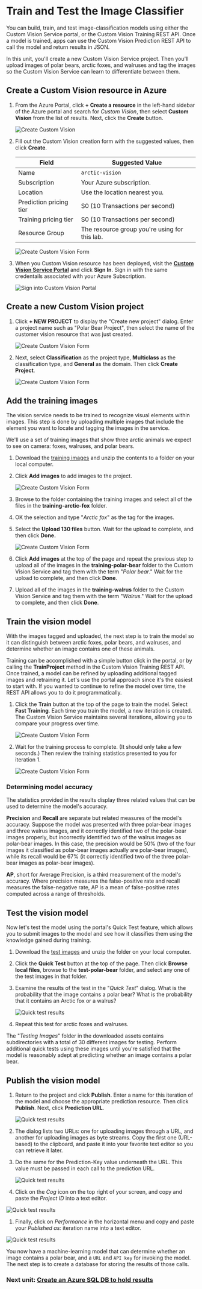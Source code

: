 # Train and Test the Image Classifier
You can build, train, and test image-classification models using either the Custom Vision Service portal, or the Custom Vision Training REST API. Once a model is trained, apps can use the Custom Vision Prediction REST API to call the model and return results in JSON.

In this unit, you'll create a new Custom Vision Service project. Then you'll upload images of polar bears, arctic foxes, and walruses and tag the images so the Custom Vision Service can learn to differentiate between them.

## Create a Custom Vision resource in Azure
1. From the Azure Portal, click **+ Create a resource** in the left-hand sidebar of the Azure portal and search for *Custom Vision*, then select **Custom Vision** from the list of results. Next, click the **Create** button.

    ![Create Custom Vision](media/custom-vision-2.png)

1. Fill out the Custom Vision creation form with the suggested values, then click **Create**.

    | Field | Suggested Value  |
    |------|------|
    |Name |```arctic-vision```|
    |Subscription |Your Azure subscription.|
    |Location |Use the location nearest you.|
    |Prediction pricing tier |S0 (10 Transactions per second)|
    |Training pricing tier |S0 (10 Transactions per second)|
    |Resource Group |The resource group you're using for this lab.|
    
    ![Create Custom Vision Form](media/custom-vision-4.png) 

1. When you Custom Vision resource has been deployed, visit the [**Custom Vision Service Portal**](https://www.customvision.ai/) and click **Sign In**. Sign in with the same credentails associated with your Azure Subscription. 

    ![Sign into Custom Vision Portal](media/9-portal-sign-in.png)

## Create a new Custom Vision project

1. Click **+ NEW PROJECT** to display the "Create new project" dialog. Enter a project name such as "Polar Bear Project", then select the name of the customer vision resource that was just created.

    ![Create Custom Vision Form](media/custom-vision-5.png)

1. Next, select **Classification** as the project type, **Multiclass** as the classification type, and **General** as the domain. Then click **Create Project**.

    ![Create Custom Vision Form](media/custom-vision-6.png)


## Add the training images

The vision service needs to be trained to recognize visual elements within images. This step is done by uploading multiple images that include the element you want to locate and tagging the images in the service.

We'll use a set of training images that show three arctic animals we expect to see on camera: foxes, walruses, and polar bears.

1. Download the [training images](assets/training-images.zip) and unzip the contents to a folder on your local computer.

1. Click **Add images** to add images to the project.

    ![Create Custom Vision Form](media/9-add-images.png)

1. Browse to the folder containing the training images and select all of the files in the **training-arctic-fox** folder.

1. OK the selection and type "*Arctic fox*" as the tag for the images.

1. Select the **Upload 130 files** button. Wait for the upload to complete, and then click **Done.**

    ![Create Custom Vision Form](media/9-upload-files-1.png)

1. Click **Add images** at the top of the page and repeat the previous step to upload all of the images in the **training-polar-bear** folder to the Custom Vision Service and tag them with the term "*Polar bear*." Wait for the upload to complete, and then click **Done**.

1. Upload all of the images in the **training-walrus** folder to the Custom Vision Service and tag them with the term "*Walrus*." Wait for the upload to complete, and then click **Done**.

## Train the vision model
With the images tagged and uploaded, the next step is to train the model so it can distinguish between arctic foxes, polar bears, and walruses, and determine whether an image contains one of these animals.

Training can be accomplished with a simple button click in the portal, or by calling the **TrainProject** method in the Custom Vision Training REST API. Once trained, a model can be refined by uploading additional tagged images and retraining it. Let's use the portal approach since it's the easiest to start with. If you wanted to continue to refine the model over time, the REST API allows you to do it programmatically.

1. Click the **Train** button at the top of the page to train the model. Select **Fast Training**. Each time you train the model, a new iteration is created. The Custom Vision Service maintains several iterations, allowing you to compare your progress over time.

    ![Create Custom Vision Form](media/9-train-model.png)

1. Wait for the training process to complete. (It should only take a few seconds.) Then review the training statistics presented to you for iteration 1.

    ![Create Custom Vision Form](media/9-training-results.png)

### Determining model accuracy
The statistics provided in the results display three related values that can be used to determine the model's accuracy.

**Precision** and **Recall** are separate but related measures of the model's accuracy. Suppose the model was presented with three polar-bear images and three walrus images, and it correctly identified two of the polar-bear images properly, but incorrectly identified two of the walrus images as polar-bear images. In this case, the precision would be 50% (two of the four images it classified as polar-bear images actually are polar-bear images), while its recall would be 67% (it correctly identified two of the three polar-bear images as polar-bear images).

**AP**, short for Average Precision, is a third measurement of the model's accuracy. Where precision measures the false-positive rate and recall measures the false-negative rate, AP is a mean of false-positive rates computed across a range of thresholds.

## Test the vision model

Now let's test the model using the portal's Quick Test feature, which allows you to submit images to the model and see how it classifies them using the knowledge gained during training.

1. Download the [test images](assets/test-images.zip) and unzip the folder on your local computer.

1. Click the **Quick Test** button at the top of the page. Then click **Browse local files**, browse to the **test-polar-bear** folder, and select any one of the test images in that folder.

1. Examine the results of the test in the "*Quick Test*" dialog. What is the probability that the image contains a polar bear? What is the probability that it contains an Arctic fox or a walrus?

    ![Quick test results](media/9-quick-test.png)

1. Repeat this test for arctic foxes and walruses. 

The "*Testing Images*" folder in the downloaded assets contains subdirectories with a total of 30 different images for testing. Perform additional quick tests using these images until you're satisfied that the model is reasonably adept at predicting whether an image contains a polar bear.

## Publish the vision model
1. Return to the project and click **Publish**. Enter a name for this iteration of the model and choose the appropriate prediction resource. Then click **Publish**. Next, click **Prediction URL**.

    ![Quick test results](media/custom-vision-7.png)

1. The dialog lists two URLs: one for uploading images through a URL, and another for uploading images as byte streams. Copy the first one (URL-based) to the clipboard, and paste it into your favorite text editor so you can retrieve it later.

1. Do the same for the Prediction-Key value underneath the URL. This value must be passed in each call to the prediction URL.

    ![Quick test results](media/9-copy-prediction-url.png)

1. Click on the *Cog* icon on the top right of your screen, and copy and paste the *Project ID* into a text editor. 

  ![Quick test results](media/custom-vision-12.png)

1. Finally, click on *Performance* in the horizontal menu and copy and paste your *Published as:* iteration name into a text editor. 

  ![Quick test results](media/custom-vision-13.png)

You now have a machine-learning model that can determine whether an image contains a polar bear, and a ```URL``` and ```API key``` for invoking the model. The next step is to create a database for storing the results of those calls.

### Next unit: [Create an Azure SQL DB to hold results](create-sql-db.md)